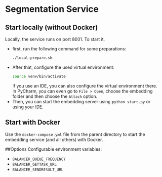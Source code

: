 # Segmentation Service

## Start locally (without Docker)
Locally, the service runs on port 8001. To start it, 

- first, run the following command for some preparations:
   ```bash
   ./local-prepare.sh
    ```
- After that, configure the used virtual environment:
    ```bash
    source venv/bin/activate
    ```
  If you use an IDE, you can also configure the virtual environment there.
  In PyCharm, you can even go to `File > Open`, choose the embedding folder
  and then choose the `Attach` option.
- Then, you can start the embedding server using `python start.py` or using your IDE.


## Start with Docker
Use the `docker-compose.yml` file from the parent directory
to start the embedding service (and all others) with Docker.

##Options
Configurable environment variables:

- `BALANCER_QUEUE_FREQUENCY`
- `BALANCER_GETTASK_URL`
- `BALANCER_SENDRESULT_URL`
